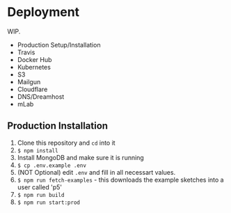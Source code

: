 # Deployment

WIP.
* Production Setup/Installation
* Travis
* Docker Hub
* Kubernetes
* S3
* Mailgun
* Cloudflare
* DNS/Dreamhost
* mLab

## Production Installation
1. Clone this repository and `cd` into it
2. `$ npm install`
3. Install MongoDB and make sure it is running
4. `$ cp .env.example .env`
5. (NOT Optional) edit `.env` and fill in all necessart values.
6. `$ npm run fetch-examples` - this downloads the example sketches into a user called 'p5'
7. `$ npm run build`
8. `$ npm run start:prod`
